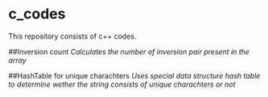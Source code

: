 # c_codes
This repository consists of c++ codes.

##Inversion count
*Calculates the number of inversion pair present in the array*

##HashTable for unique charachters
*Uses special data structure hash table to determine wether the string consists of unique charachters or not*
